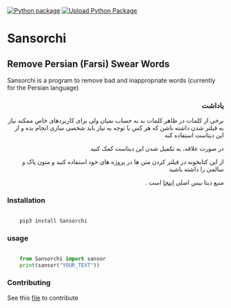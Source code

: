[![Python package](https://github.com/KomeilParseh/Sansorchi/actions/workflows/python-package.yml/badge.svg)](https://github.com/KomeilParseh/Sansorchi/actions/workflows/python-package.yml)
[![Upload Python Package](https://github.com/KomeilParseh/Sansorchi/actions/workflows/python-publish.yml/badge.svg)](https://pypi.org/project/Sansorchi/)

# Sansorchi

## Remove Persian (Farsi) Swear Words

Sansorchi is a program to remove bad and inappropriate words (currently for the Persian language)

<div dir="rtl">

### یاداشت

برخی از کلمات در ظاهر کلمات بد به حساب نمیان ولی برای کاربردهای خاص ممکنه نیاز به فیلتر شدن داشته باشن که هر کس با توجه به نیاز باید شخصی سازی انجام بده و از این دیتاست استفاده کنه

در صورت علاقه، به تکمیل شدن این دیتاست کمک کنید

از این کتابخونه در فیلتر کردن متن ها در پروژه های خود استفاده کنید و متون پاک و سالمی را داشته باشید

منبع دیتا بیس اصلی [اینجا](https://github.com/amirshnll/Persian-Swear-Words) است .

</div>

### Installation

```bash

    pip3 install Sansorchi

```

### usage

```python

    from Sansorchi import sansor
    print(sansor("YOUR_TEXT"))

```

### Contributing

See this [file](https://github.com/KomeilParseh/Sansorchi/blob/main/CONTRIBUTING.md) to contribute
